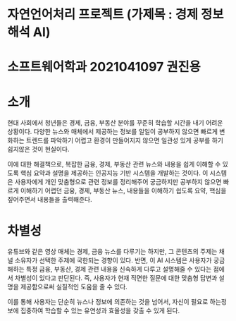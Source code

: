 # 자연언어처리 프로젝트 (가제목 : 경제 정보 해석 AI)

# 소프트웨어학과 2021041097 권진용

# 소개

현대 사회에서 청년들은 경제, 금융, 부동산 분야를 꾸준히 학습할 시간을 내기 어려운 상황이다. 다양한 뉴스와 매체에서 제공하는 정보를 일일이 공부하지 않으면 빠르게 변화하는 트렌드를 파악하기 어렵고 환경이 만들어지지 않으면 일관성 있게 공부를 하기 쉽지않은 것이 현실이다.

이에 대한 해결책으로, 복잡한 금융, 경제, 부동산 관련 뉴스와 내용을 쉽게 이해할 수 있도록 핵심 요약과 설명을 제공하는 인공지능 기반 시스템을 개발하는 것이다. 이 시스템은 사용자에게 개인 맞춤형으로 관련 정보를 정리해주어 궁금하지만 공부하지 않으면 빠르게 이해하기 어렵던 금융, 경제, 부동산 뉴스, 내용들을 이해하기 쉽도록 요약, 핵심을 짚어주면서 내용들을 출력해준다.

# 차별성

유튜브와 같은 영상 매체는 경제, 금융 뉴스를 다루기는 하지만, 그 콘텐츠의 주제는 채널 소유자가 선택한 주제에 국한되는 경향이 있다. 반면, 이 AI 시스템은 사용자가 궁금해하는 특정 금융, 부동산, 경제 관련 내용을 신속하게 다루고 설명해줄 수 있다는 점에서 차별성이 있다고 판단된다. 즉, 사용자가 현재 직면한 질문에 대한 맞춤형 답변과 설명을 제공함으로써 실질적인 도움을 줄 수 있다.

이를 통해 사용자는 단순히 뉴스나 정보에 의존하는 것을 넘어서, 자신이 필요로 하는정보에 집중하여 학습할 수 있는 유연성과 효율성을 갖출 수 있게 된다.
